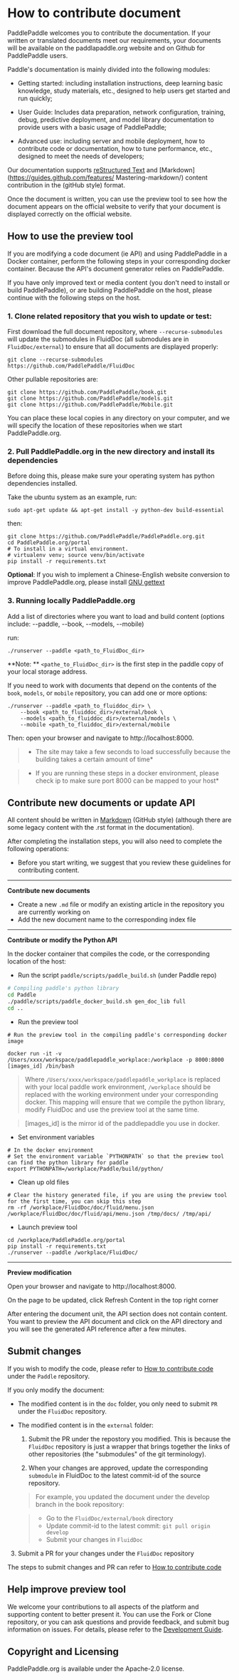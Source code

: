 # How to contribute document

PaddlePaddle welcomes you to contribute the documentation. If your written or translated documents meet our requirements, your documents will be available on the paddlapaddle.org website and on Github for PaddlePaddle users.

Paddle's documentation is mainly divided into the following modules:

- Getting started: including installation instructions, deep learning basic knowledge, study materials, etc., designed to help users get started and run quickly;

- User Guide: Includes data preparation, network configuration, training, debug, predictive deployment, and model library documentation to provide users with a basic usage of PaddlePaddle;

- Advanced use: including server and mobile deployment, how to contribute code or documentation, how to tune performance, etc., designed to meet the needs of developers;

Our documentation supports [reStructured Text](http://www.sphinx-doc.org/en/master/usage/restructuredtext/basics.html) and [Markdown](https://guides.github.com/features/ Mastering-markdown/) content contribution in the (gitHub style) format.

Once the document is written, you can use the preview tool to see how the document appears on the official website to verify that your document is displayed correctly on the official website.


## How to use the preview tool

If you are modifying a code document (ie API) and using PaddlePaddle in a Docker container, perform the following steps in your corresponding docker container. Because the API's document generator relies on PaddlePaddle.

If you have only improved text or media content (you don't need to install or build PaddlePaddle), or are building PaddlePaddle on the host, please continue with the following steps on the host.

### 1. Clone related repository that you wish to update or test:

First download the full document repository, where `--recurse-submodules` will update the submodules in FluidDoc (all submodules are in `FluidDoc/external`) to ensure that all documents are displayed properly:

```
git clone --recurse-submodules https://github.com/PaddlePaddle/FluidDoc
```

Other pullable repositories are:


```
git clone https://github.com/PaddlePaddle/book.git
git clone https://github.com/PaddlePaddle/models.git
git clone https://github.com/PaddlePaddle/Mobile.git

```

You can place these local copies in any directory on your computer, and we will specify the location of these repositories when we start PaddlePaddle.org.

### 2. Pull PaddlePaddle.org in the new directory and install its dependencies

Before doing this, please make sure your operating system has python dependencies installed.

Take the ubuntu system as an example, run:

```
sudo apt-get update && apt-get install -y python-dev build-essential
```

then:

```
git clone https://github.com/PaddlePaddle/PaddlePaddle.org.git
cd PaddlePaddle.org/portal
# To install in a virtual environment.
# virtualenv venv; source venv/bin/activate
pip install -r requirements.txt
```

**Optional**: If you wish to implement a Chinese-English website conversion to improve PaddlePaddle.org, please install [GNU gettext](https://www.gnu.org/software/gettext/)

### 3. Running locally PaddlePaddle.org

Add a list of directories where you want to load and build content (options include: --paddle, --book, --models, --mobile)

run:

```
./runserver --paddle <path_to_FluidDoc_dir>
```

**Note: ** `<pathe_to_FluidDoc_dir>` is the first step in the paddle copy of your local storage address.

If you need to work with documents that depend on the contents of the `book`, `models`, or `mobile` repository, you can add one or more options:

```
./runserver --paddle <path_to_fluiddoc_dir> \
	--book <path_to_fluiddoc_dir>/external/book \
	--models <path_to_fluiddoc_dir>/external/models \
	--mobile <path_to_fluiddoc_dir>/external/mobile
```
Then: open your browser and navigate to http://localhost:8000.

>* The site may take a few seconds to load successfully because the building takes a certain amount of time*

>* If you are running these steps in a docker environment, please check ip to make sure port 8000 can be mapped to your host*

## Contribute new documents or update API

All content should be written in [Markdown](https://guides.github.com/features/mastering-markdown/) (GitHub style) (although there are some legacy content with the .rst format in the documentation).


After completing the installation steps, you will also need to complete the following operations:

  - Before you start writing, we suggest that you review these guidelines for contributing content.

 ---

  **Contribute new documents**


  - Create a new `.md` file or modify an existing article in the repository you are currently working on
  - Add the new document name to the corresponding index file

 ---

  **Contribute or modify the Python API**


  In the docker container that compiles the code, or the corresponding location of the host:

  - Run the script `paddle/scripts/paddle_build.sh` (under Paddle repo)
  
  ```bash
  # Compiling paddle's python library
  cd Paddle
  ./paddle/scripts/paddle_docker_build.sh gen_doc_lib full
  cd ..
  ```

  - Run the preview tool

  ```
  # Run the preview tool in the compiling paddle's corresponding docker image 

  docker run -it -v /Users/xxxx/workspace/paddlepaddle_workplace:/workplace -p 8000:8000 [images_id] /bin/bash
  ```
  
  > Where `/Users/xxxx/workspace/paddlepaddle_workplace` is replaced with your local paddle work environment, `/workplace` should be replaced with the working environment under your corresponding docker. This mapping will ensure that we compile the python library, modify FluidDoc and use the preview tool at the same time.

  > [images_id] is the mirror id of the paddlepaddle you use in docker.

  - Set environment variables

  ```
  # In the docker environment
  # Set the environment variable `PYTHONPATH` so that the preview tool can find the python library for paddle
  export PYTHONPATH=/workplace/Paddle/build/python/
  ```

  - Clean up old files

  ```
  # Clear the history generated file, if you are using the preview tool for the first time, you can skip this step
  rm -rf /workplace/FluidDoc/doc/fluid/menu.json /workplace/FluidDoc/doc/fluid/api/menu.json /tmp/docs/ /tmp/api/
  ```

  - Launch preview tool

  ```
  cd /workplace/PaddlePaddle.org/portal
  pip install -r requirements.txt
  ./runserver --paddle /workplace/FluidDoc/
  ```

---
  
  **Preview modification**



  Open your browser and navigate to http://localhost:8000.

  On the page to be updated, click Refresh Content in the top right corner
  
  After entering the document unit, the API section does not contain content. You want to preview the API document and click on the API directory and you will see the generated API reference after a few minutes.
  

## Submit changes

If you wish to modify the code, please refer to [How to contribute code](../development/contribute_to_paddle.html) under the `Paddle` repository.

If you only modify the document:

  - The modified content is in the `doc` folder, you only need to submit `PR` under the `FluidDoc` repository.
  
  - The modified content is in the `external` folder:

	1. Submit the PR under the repostory you modified. This is because the `FluidDoc` repository is just a wrapper that brings together the links of other repositories (the "submodules" of the git terminology).
	
	2. When your changes are approved, update the corresponding `submodule` in FluidDoc to the latest commit-id of the source repository.

	  > For example, you updated the document under the develop branch in the book repository:
	  

	  > - Go to the `FluidDoc/external/book` directory
	  > - Update commit-id to the latest commit: `git pull origin develop`
	  > - Submit your changes in `FluidDoc`

3. Submit a PR for your changes under the `FluidDoc` repository

The steps to submit changes and PR can refer to [How to contribute code](../development/contribute_to_paddle.html)

## Help improve preview tool

We welcome your contributions to all aspects of the platform and supporting content to better present it. You can use the Fork or Clone repository, or you can ask questions and provide feedback, and submit bug information on issues. For details, please refer to the [Development Guide](https://github.com/PaddlePaddle/PaddlePaddle.org/blob/develop/DEVELOPING.md).

## Copyright and Licensing
PaddlePaddle.org is available under the Apache-2.0 license.

